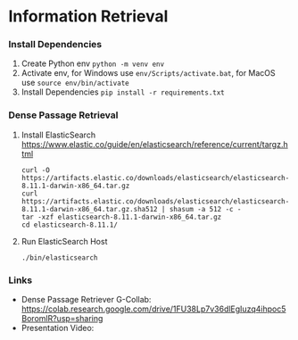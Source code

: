 # Information Retrieval

### Install Dependencies
1.  Create Python env
    ```python -m venv env```
2.  Activate env, for Windows use `env/Scripts/activate.bat`, for MacOS use `source env/bin/activate`
3.  Install Dependencies
    ```pip install -r requirements.txt```

### Dense Passage Retrieval
1.  Install ElasticSearch
    https://www.elastic.co/guide/en/elasticsearch/reference/current/targz.html
    ```
    curl -O https://artifacts.elastic.co/downloads/elasticsearch/elasticsearch-8.11.1-darwin-x86_64.tar.gz
    curl https://artifacts.elastic.co/downloads/elasticsearch/elasticsearch-8.11.1-darwin-x86_64.tar.gz.sha512 | shasum -a 512 -c - 
    tar -xzf elasticsearch-8.11.1-darwin-x86_64.tar.gz
    cd elasticsearch-8.11.1/ 
    ```
2.  Run ElasticSearch Host
    ```
    ./bin/elasticsearch
    ```

### Links
- Dense Passage Retriever G-Collab: https://colab.research.google.com/drive/1FU38Lp7v36dlEgIuzq4ihpoc5BoromlR?usp=sharing
- Presentation Video:
